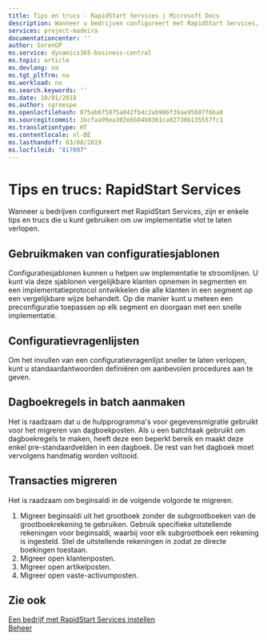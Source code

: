 ```yaml
---
title: Tips en trucs - RapidStart Services | Microsoft Docs
description: Wanneer u bedrijven configureert met RapidStart Services, zijn er enkele tips en trucs die u kunt gebruiken om uw implementatie vlot te laten verlopen.
services: project-madeira
documentationcenter: ''
author: SorenGP
ms.service: dynamics365-business-central
ms.topic: article
ms.devlang: na
ms.tgt_pltfrm: na
ms.workload: na
ms.search.keywords: ''
ms.date: 10/01/2018
ms.author: sgroespe
ms.openlocfilehash: 875ab6f5875a842fb4c2ab906f39ae95607f6ba8
ms.sourcegitcommit: 1bcfaa99ea302e6b84b8361ca02730b135557fc1
ms.translationtype: HT
ms.contentlocale: nl-BE
ms.lasthandoff: 03/08/2019
ms.locfileid: "817097"
---
```

# <a name="tips-and-tricks-rapidstart-services"></a>Tips en trucs: RapidStart Services
Wanneer u bedrijven configureert met RapidStart Services, zijn er enkele tips en trucs die u kunt gebruiken om uw implementatie vlot te laten verlopen.  

## <a name="take-advantage-of-configuration-templates"></a>Gebruikmaken van configuratiesjablonen  
Configuratiesjablonen kunnen u helpen uw implementatie te stroomlijnen. U kunt via deze sjablonen vergelijkbare klanten opnemen in segmenten en een implementatieprotocol ontwikkelen die alle klanten in een segment op een vergelijkbare wijze behandelt. Op die manier kunt u meteen een preconfiguratie toepassen op elk segment en doorgaan met een snelle implementatie.  

## <a name="configuration-questionnaires"></a>Configuratievragenlijsten  
Om het invullen van een configuratievragenlijst sneller te laten verlopen, kunt u standaardantwoorden definiëren om aanbevolen procedures aan te geven.  

## <a name="batch-creation-of-journal-lines"></a>Dagboekregels in batch aanmaken  
Het is raadzaam dat u de hulpprogramma's voor gegevensmigratie gebruikt voor het migreren van dagboekposten. Als u een batchtaak gebruikt om dagboekregels te maken, heeft deze een beperkt bereik en maakt deze enkel pre-standaardvelden in een dagboek. De rest van het dagboek moet vervolgens handmatig worden voltooid.  

## <a name="migrating-transactions"></a>Transacties migreren  
Het is raadzaam om beginsaldi in de volgende volgorde te migreren.  

1.  Migreer beginsaldi uit het grootboek zonder de subgrootboeken van de grootboekrekening te gebruiken. Gebruik specifieke uitstellende rekeningen voor beginsaldi, waarbij voor elk subgrootboek een rekening is ingesteld. Stel de uitstellende rekeningen in zodat ze directe boekingen toestaan.  
2.  Migreer open klantenposten.  
3.  Migreer open artikelposten.  
4.  Migreer open vaste-activumposten.  

## <a name="see-also"></a>Zie ook  
[Een bedrijf met RapidStart Services instellen](admin-set-up-a-company-with-rapidstart.md)  
[Beheer](admin-setup-and-administration.md)
